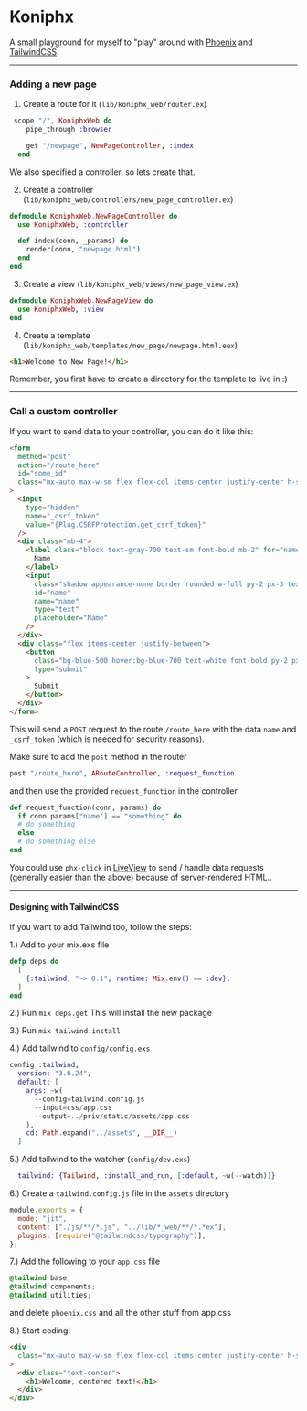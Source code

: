 # Koniphx

A small playground for myself to "play" around with [Phoenix](http://www.phoenixframework.org/) and [TailwindCSS](https://tailwindcss.com/).

---

### Adding a new page

1. Create a route for it (`lib/koniphx_web/router.ex`)

```elixir
 scope "/", KoniphxWeb do
    pipe_through :browser

    get "/newpage", NewPageController, :index
  end
```

We also specified a controller, so lets create that.

2. Create a controller (`lib/koniphx_web/controllers/new_page_controller.ex`)

```elixir
defmodule KoniphxWeb.NewPageController do
  use KoniphxWeb, :controller

  def index(conn, _params) do
    render(conn, "newpage.html")
  end
end
```

3. Create a view (`lib/koniphx_web/views/new_page_view.ex`)

```elixir
defmodule KoniphxWeb.NewPageView do
  use KoniphxWeb, :view
end
```

4. Create a template (`lib/koniphx_web/templates/new_page/newpage.html.eex`)

```html
<h1>Welcome to New Page!</h1>
```

Remember, you first have to create a directory for the template to live in :)

---

### Call a custom controller

If you want to send data to your controller, you can do it like this:

```html
<form
  method="post"
  action="/route_here"
  id="some_id"
  class="mx-auto max-w-sm flex flex-col items-center justify-center h-screen"
>
  <input
    type="hidden"
    name="_csrf_token"
    value="{Plug.CSRFProtection.get_csrf_token}"
  />
  <div class="mb-4">
    <label class="block text-gray-700 text-sm font-bold mb-2" for="name">
      Name
    </label>
    <input
      class="shadow appearance-none border rounded w-full py-2 px-3 text-gray-700 leading-tight focus:outline-none focus:shadow-outline"
      id="name"
      name="name"
      type="text"
      placeholder="Name"
    />
  </div>
  <div class="flex items-center justify-between">
    <button
      class="bg-blue-500 hover:bg-blue-700 text-white font-bold py-2 px-4 rounded focus:outline-none focus:shadow-outline"
      type="submit"
    >
      Submit
    </button>
  </div>
</form>
```

This will send a `POST` request to the route `/route_here` with the data `name` and `_csrf_token` (which is needed for security reasons).

Make sure to add the `post` method in the router

```elixir
post "/route_here", ARouteController, :request_function
```

and then use the provided `request_function` in the controller

```elixir
def request_function(conn, params) do
  if conn.params["name"] == "something" do
  # do something
  else
  # do something else
end
```

You could use `phx-click` in [LiveView](https://hexdocs.pm/phoenix_live_view/Phoenix.LiveView.html) to send / handle data requests (generally easier than the above) because of server-rendered HTML..

---

#### Designing with TailwindCSS

If you want to add Tailwind too, follow the steps:

1.) Add to your mix.exs file

```elixir
defp deps do
  [
    {:tailwind, "~> 0.1", runtime: Mix.env() == :dev},
  ]
end
````

2.) Run `mix deps.get`
This will install the new package

3.) Run `mix tailwind.install`

4.) Add tailwind to `config/config.exs`

```elixir
config :tailwind,
  version: "3.0.24",
  default: [
    args: ~w(
      --config=tailwind.config.js
      --input=css/app.css
      --output=../priv/static/assets/app.css
    ),
    cd: Path.expand("../assets", __DIR__)
  ]
```

5.) Add tailwind to the watcher (`config/dev.exs`)

```elixir
  tailwind: {Tailwind, :install_and_run, [:default, ~w(--watch)]}
```

6.) Create a `tailwind.config.js` file in the `assets` directory

```javascript
module.exports = {
  mode: "jit",
  content: ["./js/**/*.js", "../lib/*_web/**/*.*ex"],
  plugins: [require("@tailwindcss/typography")],
};
```

7.) Add the following to your `app.css` file

```css
@tailwind base;
@tailwind components;
@tailwind utilities;
```

and delete `phoenix.css` and all the other stuff from app.css

8.) Start coding!

```html
<div
  class="mx-auto max-w-sm flex flex-col items-center justify-center h-screen"
>
  <div class="text-center">
    <h1>Welcome, centered text!</h1>
  </div>
</div>
```
